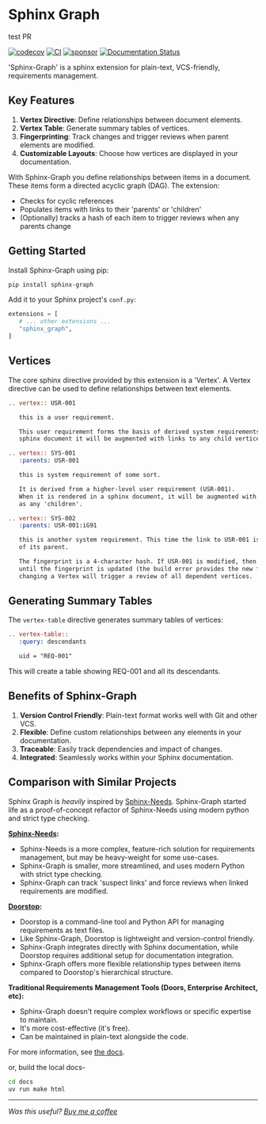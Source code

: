 # Sphinx Graph

test PR

[![codecov](https://codecov.io/gh/danieleades/sphinx-graph/branch/main/graph/badge.svg?token=WLPNTQXHrK)](https://codecov.io/gh/danieleades/sphinx-graph)
[![CI](https://github.com/danieleades/sphinx-graph/actions/workflows/ci.yaml/badge.svg)](https://github.com/danieleades/sphinx-graph/actions/workflows/ci.yaml)
[![sponsor](https://img.shields.io/static/v1?label=Sponsor&message=%E2%9D%A4&logo=GitHub&color=%23fe8e86)](https://github.com/sponsors/danieleades)
[![Documentation Status](https://readthedocs.org/projects/sphinx-graph/badge/?version=main)](https://sphinx-graph.readthedocs.io/en/main/?badge=main)

'Sphinx-Graph' is a sphinx extension for plain-text, VCS-friendly, requirements management.

## Key Features

1. **Vertex Directive**: Define relationships between document elements.
2. **Vertex Table**: Generate summary tables of vertices.
3. **Fingerprinting**: Track changes and trigger reviews when parent elements are modified.
4. **Customizable Layouts**: Choose how vertices are displayed in your documentation.

With Sphinx-Graph you define relationships between items in a document. These items form a directed acyclic graph (DAG). The extension:

- Checks for cyclic references
- Populates items with links to their 'parents' or 'children'
- (Optionally) tracks a hash of each item to trigger reviews when any parents change

## Getting Started

Install Sphinx-Graph using pip:

```bash
pip install sphinx-graph
```

Add it to your Sphinx project's `conf.py`:

```python
extensions = [
   # ... other extensions ...
   "sphinx_graph",
]
```

## Vertices

The core sphinx directive provided by this extension is a 'Vertex'. A Vertex directive can be used to define relationships between text elements.

```rst
.. vertex:: USR-001

   this is a user requirement.

   This user requirement forms the basis of derived system requirements. When it is rendered in a
   sphinx document it will be augmented with links to any child vertices.

.. vertex:: SYS-001
   :parents: USR-001

   this is system requirement of some sort.

   It is derived from a higher-level user requirement (USR-001).
   When it is rendered in a sphinx document, it will be augmented with links to its parent as well
   as any 'children'.

.. vertex:: SYS-002
   :parents: USR-001:iG91

   this is another system requirement. This time the link to USR-001 is tracking the 'fingerprint'
   of its parent.

   The fingerprint is a 4-character hash. If USR-001 is modified, then SYS-002 will fail the build
   until the fingerprint is updated (the build error provides the new fingerprint). This means that
   changing a Vertex will trigger a review of all dependent vertices.
```

## Generating Summary Tables

The `vertex-table` directive generates summary tables of vertices:

```rst
.. vertex-table::
   :query: descendants

   uid = "REQ-001"
```

This will create a table showing REQ-001 and all its descendants.

## Benefits of Sphinx-Graph

1. **Version Control Friendly**: Plain-text format works well with Git and other VCS.
2. **Flexible**: Define custom relationships between any elements in your documentation.
3. **Traceable**: Easily track dependencies and impact of changes.
4. **Integrated**: Seamlessly works within your Sphinx documentation.

## Comparison with Similar Projects

Sphinx Graph is *heavily* inspired by [Sphinx-Needs](https://github.com/useblocks/sphinx-needs). Sphinx-Graph started life as a proof-of-concept refactor of Sphinx-Needs using modern python and strict type checking.

**[Sphinx-Needs](https://github.com/useblocks/sphinx-needs):**

- Sphinx-Needs is a more complex, feature-rich solution for requirements management, but may be heavy-weight for some use-cases.
- Sphinx-Graph is smaller, more streamlined, and uses modern Python with strict type checking.
- Sphinx-Graph can track 'suspect links' and force reviews when linked requirements are modified.

**[Doorstop](https://github.com/doorstop-dev/doorstop):**

- Doorstop is a command-line tool and Python API for managing requirements as text files.
- Like Sphinx-Graph, Doorstop is lightweight and version-control friendly.
- Sphinx-Graph integrates directly with Sphinx documentation, while Doorstop requires additional setup for documentation integration.
- Sphinx-Graph offers more flexible relationship types between items compared to Doorstop's hierarchical structure.

**Traditional Requirements Management Tools (Doors, Enterprise Architect, etc):**

- Sphinx-Graph doesn't require complex workflows or specific expertise to maintain.
- It's more cost-effective (it's free).
- Can be maintained in plain-text alongside the code.


For more information, see [the docs](https://sphinx-graph.readthedocs.io/en/main/).

or, build the local docs-

```bash
cd docs
uv run make html
```

---

*Was this useful? [Buy me a coffee](https://github.com/sponsors/danieleades/sponsorships?sponsor=danieleades&preview=true&frequency=recurring&amount=5)*
